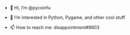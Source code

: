 - 👋 Hi, I’m @pycoinfu

- 👀 I’m interested in Python, Pygame, and other cool stuff

- 📫 How to reach me: disappointment#8603
